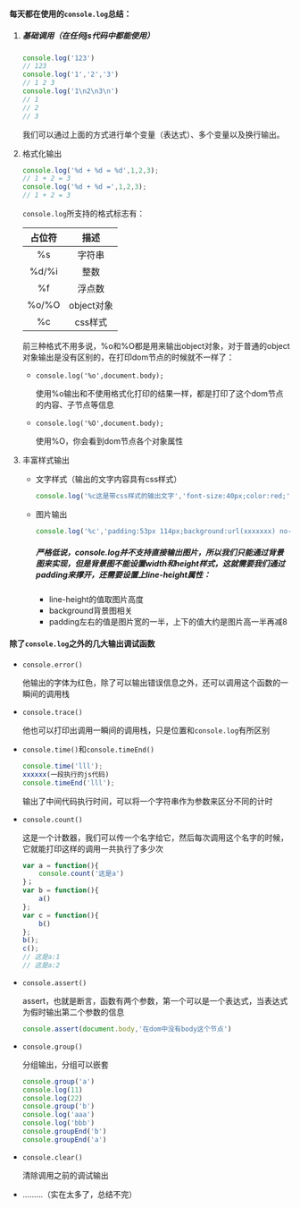 #### 每天都在使用的`console.log`总结：

1. ##### 基础调用（在任何js代码中都能使用）

   ```javascript
   console.log('123')
   // 123
   console.log('1','2','3')
   // 1 2 3
   console.log('1\n2\n3\n')
   // 1
   // 2
   // 3
   ```

   我们可以通过上面的方式进行单个变量（表达式）、多个变量以及换行输出。

2. 格式化输出

   ```javascript
   console.log('%d + %d = %d',1,2,3);
   // 1 + 2 = 3
   console.log('%d + %d =',1,2,3);
   // 1 + 2 = 3
   ```

   `console.log`所支持的格式标志有：

   | 占位符 |    描述    |
   | :----: | :--------: |
   |   %s   |   字符串   |
   | %d/%i  |    整数    |
   |   %f   |   浮点数   |
   | %o/%O  | object对象 |
   |   %c   |  css样式   |

   前三种格式不用多说，%o和%O都是用来输出object对象，对于普通的object对象输出是没有区别的，在打印dom节点的时候就不一样了：

   - `console.log('%o',document.body);`

     使用%o输出和不使用格式化打印的结果一样，都是打印了这个dom节点的内容、子节点等信息

   - `console.log('%O',document.body);`

     使用%O，你会看到dom节点各个对象属性

3. 丰富样式输出

   - 文字样式（输出的文字内容具有css样式）

     ```javascript
     console.log('%c这是带css样式的输出文字','font-size:40px;color:red;')
     ```

   - 图片输出

     ```javascript
     console.log('%c','padding:53px 114px;background:url(xxxxxxx) no-repeat;line-height:228px;')
     ```

     ##### 严格低说，console.log并不支持直接输出图片，所以我们只能通过背景图来实现，但是背景图不能设置width和height样式，这就需要我们通过padding来撑开，还需要设置上line-height属性：

     - line-height的值取图片高度
     - background背景图相关
     - padding左右的值是图片宽的一半，上下的值大约是图片高一半再减8

#### 除了`console.log`之外的几大输出调试函数

- `console.error()`

  他输出的字体为红色，除了可以输出错误信息之外，还可以调用这个函数的一瞬间的调用栈

- `console.trace()`

  他也可以打印出调用一瞬间的调用栈，只是位置和`console.log`有所区别

- `console.time()`和`console.timeEnd()`

  ```javascript
  console.time('lll');
  xxxxxx(一段执行的js代码)
  console.timeEnd('lll');
  ```

  输出了中间代码执行时间，可以将一个字符串作为参数来区分不同的计时

- `console.count()`

  这是一个计数器，我们可以传一个名字给它，然后每次调用这个名字的时候，它就能打印这样的调用一共执行了多少次

  ```javascript
  var a = function(){
      console.count('这是a')
  }；
  var b = function(){
      a()
  };
  var c = function(){
      b()
  };
  b();
  c();
  // 这是a:1
  // 这是a:2
  ```

- `console.assert()`

  assert，也就是断言，函数有两个参数，第一个可以是一个表达式，当表达式为假时输出第二个参数的信息

  ```javascript
  console.assert(document.body,'在dom中没有body这个节点')
  ```

- `console.group()`

  分组输出，分组可以嵌套

  ```javascript
  console.group('a')
  console.log(11)
  console.log(22)
  console.group('b')
  console.log('aaa')
  console.log('bbb')
  console.groupEnd('b')
  console.groupEnd('a')
  ```

- `console.clear()`

  清除调用之前的调试输出

- .........（实在太多了，总结不完）